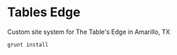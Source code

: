 Tables Edge
===========

Custom site system for The Table's Edge in Amarillo, TX
```shell
grunt install
```